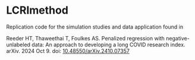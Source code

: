 # LCRImethod

Replication code for the simulation studies and data application found in 

Reeder HT, Thaweethai T, Foulkes AS. 
Penalized regression with negative-unlabeled data: 
An approach to developing a long COVID research index. 
arXiv. 2024 Oct 9. doi: [10.48550/arXiv.2410.07357](https://doi.org/10.48550/arXiv.2410.07357)

